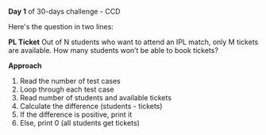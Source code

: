 **Day 1** of 30-days challenge - CCD

Here's the question in two lines:

**PL Ticket**
Out of N students who want to attend an IPL match, only M tickets are available. How many students won’t be able to book tickets?

**Approach**

1. Read the number of test cases
2. Loop through each test case
3. Read number of students and available tickets
4. Calculate the difference (students - tickets)
5. If the difference is positive, print it
6. Else, print 0 (all students get tickets)








